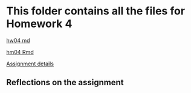 # This folder contains all the files for Homework 4

[hw04 md](hw04.md)

[hm04 Rmd](hw04.Rmd)

[Assignment details](http://stat545.com/hw04_tidy-data-joins.html)


## Reflections on the assignment



